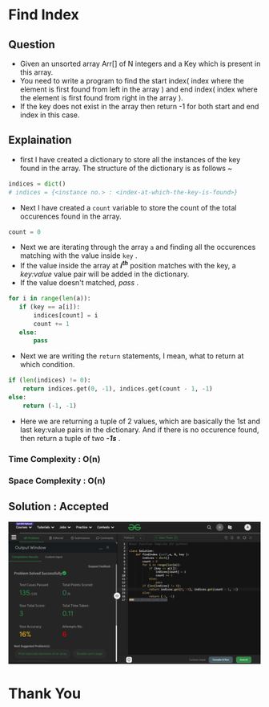 # Find Index

## Question
- Given an unsorted array Arr[] of N integers and a Key which is present in this array. 
- You need to write a program to find the start index( index where the element is first found from left in the array ) and end index( index where the element is first found from right in the array ).
- If the key does not exist in the array then return -1 for both start and end index in this case.

## Explaination
- first I have created a dictionary to store all the instances of the key found in the array. The structure of the dictionary is as follows ~
```python
indices = dict()
# indices = {<instance no.> : <index-at-which-the-key-is-found>}
```

- Next I have created a `count` variable to store the count of the total occurences found in the array.
```python
count = 0
```

- Next we are iterating through the array `a` and finding all the occurences matching with the value inside `key` . 
 - If the value inside the array at ***i<sup>th</sup>*** position matches with the key, a *key:value* value pair will be added in the dictionary.
 - If the value doesn't matched, *pass* .
```python
for i in range(len(a)):
   if (key == a[i]):
       indices[count] = i
       count += 1
   else:
       pass
```

- Next we are writing the `return` statements, I mean, what to return at which condition.
```python
if (len(indices) != 0):
    return indices.get(0, -1), indices.get(count - 1, -1)
else:
    return (-1, -1)
```
- Here we are returning a tuple of 2 values, which are basically the 1st and last key:value pairs in the dictionary. And if there is no occurence found, then return a tuple of two ***-1s*** .

### Time Complexity : O(n)
### Space Complexity : O(n)

## Solution : Accepted
![Solution](image.png)

# Thank You